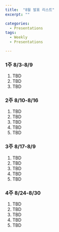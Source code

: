 ```yaml
---
title:  "8월 발표 리스트"
excerpt: ""

categories:
  - Presentations
tags:
  - Weekly
  - Presentations

---
```


###     1주 8/3-8/9

1. TBD
2. TBD
3. TBD

### 2주 8/10-8/16

1. TBD
2. TBD
3. TBD
4. TBD
5. TBD

### 3주 8/17-8/9

1. TBD
2. TBD
3. TBD
4. TBD
5. TBD

### 4주 8/24-8/30

1. TBD
2. TBD
3. TBD
4. TBD
5. TBD